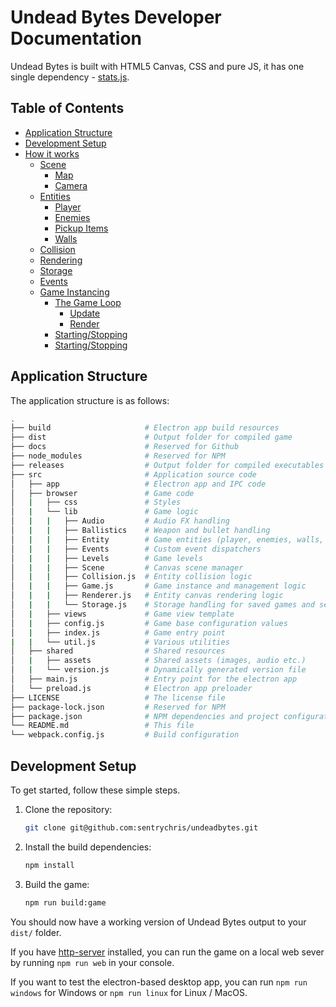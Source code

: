 # Undead Bytes Developer Documentation

Undead Bytes is built with HTML5 Canvas, CSS and pure JS, it has one single dependency - [stats.js]().

## Table of Contents

* [Application Structure](#application-structure)
* [Development Setup](#development-setup)
* [How it works](#how-it-works)
  * [Scene](./Scene/)
    * [Map](./Scene/map.md)
    * [Camera](./Scene/camera.md)
  * [Entities](./Entity/)
    * [Player](./Entity/player.md)
    * [Enemies](#commands)
    * [Pickup Items](#commands)
    * [Walls](#commands)
  * [Collision](./Collision/README.md)
  * [Rendering](#entity-rendering)
  * [Storage](#game-instancing)
  * [Events](#events)
  * [Game Instancing](#game-instancing)
    * [The Game Loop](#game-instancing)
      * [Update](#game-instancing)
      * [Render](#game-instancing)
    * [Starting/Stopping](#game-instancing)
    * [Starting/Stopping](#game-instancing)

## Application Structure

The application structure is as follows:

```sh
.
├── build                     # Electron app build resources
├── dist                      # Output folder for compiled game
├── docs                      # Reserved for Github
├── node_modules              # Reserved for NPM
├── releases                  # Output folder for compiled executables
├── src                       # Application source code
│   ├── app                   # Electron app and IPC code
│   ├── browser               # Game code
│   |   ├── css               # Styles
│   |   └── lib               # Game logic
│   |   |   ├── Audio         # Audio FX handling
│   |   |   ├── Ballistics    # Weapon and bullet handling
│   |   |   ├── Entity        # Game entities (player, enemies, walls, items etc.)
│   |   |   ├── Events        # Custom event dispatchers
│   |   |   ├── Levels        # Game levels
│   |   |   ├── Scene         # Canvas scene manager 
│   |   |   ├── Collision.js  # Entity collision logic
│   |   |   ├── Game.js       # Game instance and management logic
│   |   |   ├── Renderer.js   # Entity canvas rendering logic
│   |   |   └── Storage.js    # Storage handling for saved games and settings
│   |   ├── views             # Game view template
│   |   ├── config.js         # Game base configuration values
│   |   ├── index.js          # Game entry point
|   |   └── util.js           # Various utilities
│   ├── shared                # Shared resources
│   |   ├── assets            # Shared assets (images, audio etc.)
│   |   └── version.js        # Dynamically generated version file
│   ├── main.js               # Entry point for the electron app
│   └── preload.js            # Electron app preloader
├── LICENSE                   # The license file
├── package-lock.json         # Reserved for NPM
├── package.json              # NPM dependencies and project configuration
└── README.md                 # This file
└── webpack.config.js         # Build configuration
```

## Development Setup

To get started, follow these simple steps.

1. Clone the repository:
    ```sh
    git clone git@github.com:sentrychris/undeadbytes.git
    ```

2. Install the build dependencies:
    ```sh
    npm install
    ```

3. Build the game:
    ```sh
    npm run build:game
    ```

You should now have a working version of Undead Bytes output to your `dist/` folder.

If you have [http-server]() installed, you can run the game on a local web sever by running `npm run web` in your console.

If you want to test the electron-based desktop app, you can run `npm run windows` for Windows or `npm run linux` for Linux / MacOS.